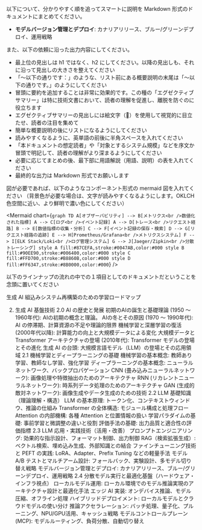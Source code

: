 以下について、分かりやすく順を追ってスマートに説明を Markdown 形式のドキュメントにまとめてください。

- **モデルバージョン管理とデプロイ**: カナリアリリース、ブルー/グリーンデプロイ、運用戦略

また、以下の依頼に沿った出力内容にしてください。
- 最上位の見出しは h1 ではなく、h2 にしてください。以降の見出しも、それに沿って見出しの大きさを整えてください
- 「～以下の通りです：」のような、リスト前にある概要説明の末尾は「～以下の通りです。」のようにしてください
- 冒頭に要約を追加することは非常に効果的です。この種の「エグゼクティブサマリー」は特に技術文書において、読者の理解を促進し、離脱を防ぐのに役立ちます
- エグゼクティブサマリーの見出しには絵文字（🔑）を使用して視覚的に目立たせ、読者の注目を集めて
- 簡単な概要説明の後にリストになるようにしてください
- 読みやすくなるように、英単語の前後に半角スペースを入れてください
- 「本ドキュメントの想定読者」や「対象とするシステム規模」などを序文か冒頭で明記して、読者の理解がより深まるようにしてください
- 必要に応じてまとめの後、最下部に用語解説（用語、説明）の表を入れてください
- 最終的な出力は Markdown 形式でお願いします

図が必要であれば、以下のようなコンポーネント形式の mermaid 図を入れてください
（背景色が必要な場合は、文字が読みやすくなるようにします。OKLCH色空間に近い、より鮮明で濃い色にしてください）

<Mermaid chart={`
graph TD
    A[オブザーバビリティ] --> B[メトリクス<br />数値化された指標]
    A --> C[ログ<br />イベント記録]
    A --> D[トレース<br />リクエスト経路]
    B --> E[数値指標の収集・分析]
    C --> F[イベント記録の保存・検索]
    D --> G[リクエスト経路の追跡]
    E --> H[Prometheus/Grafana<br />メトリクスシステム]
    F --> I[ELK Stack/Loki<br />ログ管理システム]
    G --> J[Jaeger/Zipkin<br />分散トレーシング]
    style A fill:#87CEFA,stroke:#0047AB,color:#000
    style B fill:#90EE90,stroke:#006400,color:#000
    style C fill:#FFD700,stroke:#B8860B,color:#000
    style D fill:#FF6347,stroke:#8B0000,color:#000
`} />

以下のラインナップの流れの中での１項目としてのドキュメントだということを念頭に置いてください

生成 AI 組込みシステム再構築のための学習ロードマップ

2. 生成 AI 基盤技術
2.0 AI の歴史と発展
初期のAIの誕生と基礎理論 (1950 〜 1960年代): AIの初期の概念と理論。
AIの冬とその原因 (1970 〜 1990年代): AI の停滞期、計算資源の不足や理論的限界
機械学習と深層学習の復活 (2000年代以降): 計算能力の向上と大規模データによる変化
大規模データと Transformer アーキテクチャの登場 (2010年代): Transformer モデルの登場とその進化
生成 AI の台頭: 大規模言語モデル（LLM）の登場とその応用領域
2.1 機械学習とディープラーニングの基礎
機械学習の基本概念: 教師あり学習、教師なし学習、強化学習
ディープラーニングの基本概念: ニューラルネットワーク、バックプロパゲーション
CNN (畳み込みニューラルネットワーク): 画像処理や特徴抽出のためのアーキテクチャ
RNN (リカレントニューラルネットワーク): 時系列データ処理のためのアーキテクチャ
GAN (生成的敵対ネットワーク): 画像生成やデータ生成のための技術
2.2 LLM 基礎知識（理論理解・構造）
LLM の基本原理: トークン化、コンテキストウィンドウ、推論の仕組み
Transformer の全体構造: モジュール構成と処理フロー
Attention の内部機構: 各種 Attention と位置情報の扱い
学習パラダイムの基礎: 事前学習と微調整の違いと役割
評価手法の基礎: 出力品質と適合性の評価指標
2.3 LLM 応用・実践技術（活用・改善）
プロンプトエンジニアリング: 効果的な指示設計、フォーマット制御、出力制御
RAG（検索拡張生成）: ベクトル検索、埋め込み生成、外部知識との結合
ファインチューニング技術と PEFT の実践: LoRA、Adapter、Prefix Tuning などの軽量手法
モデル A/B テストとマルチアーム設計: フォールバック、実験設計、多モデル切り替え戦略
モデルバージョン管理とデプロイ: カナリアリリース、ブルー/グリーンデプロイ、運用戦略
2.4 分散モデル実行と最適化基盤（ハードウェア・インフラ視点）
ローカルモデル運用: ローカル環境でのモデル推論実現のアーキテクチャ設計と最適化手法
エッジ AI 実装: オンデバイス推論、モデル圧縮、オフライン処理
ハイブリッドデプロイメント: ローカルモデルとクラウドモデルの使い分け
推論アクセラレーション: バッチ処理、量子化、プルーニング、NPU/GPU活用、キャッシュ戦略
モデルコントロールプレーン (MCP): モデルルーティング、負荷分散、自動切り替え
